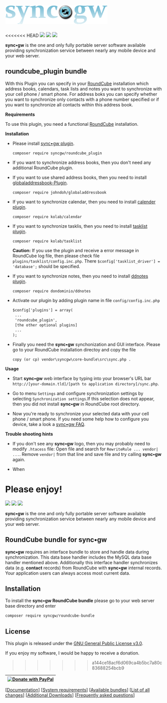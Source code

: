 # ![picture logo](https://github.com/syncgw/gui-bundle/blob/master/assets/syncgw.png "sync•gw") #
 
<<<<<<< HEAD
![](https://img.shields.io/packagist/v/syncgw/roundcube-syncgw.svg)
![](https://img.shields.io/packagist/l/syncgw/roundcube-syncgw.svg)
![](https://img.shields.io/packagist/dt/syncgw/roundcube-syncgw.svg)
 
**sync•gw** is the one and only fully portable server software available providing synchronization service between nearly any mobile device and your web server.

## roundcube_plugin bundle ##

With this Plugin you can specify in your [RoundCube](https://roundcube.net) installation which address books, calendars, task lists and notes you want to synchronize with your cell phone / smart phone. For address boks you can specify whether you want to synchronize only contacts with a phone number specified or if you want to synchronize all contacts within this address book.

**Requirements**

To use this plugin, you need a functional [RoundCube](https://roundcube.net) installation.

**Installation**

* Please install [sync•gw plugin](https://github.com/syncgw/roundcub_plugin).

   ```
  composer require syncgw/roundcube_plugin
   ```

* If you want to synchronize address books, then you don't need any additional RoundCube plugin.

* If you want to use shared address books, then you need to install [globaladdressbook-Plugin](https://github.com/johndoh/roundcube-globaladdressbook).

   ```
   composer require johndoh/globaladdressbook
   ```
  
* If you want to synchronize calendar, then you need to install [calender plugin](https://packagist.org/packages/kolab/calendar).

   ```
  composer require kolab/calendar
   ```

* If you want to synchronize tasklis, then you need to install [tasklist plugin](https://plugins.roundcube.net/packages/kolab/tasklist).

   ```
  composer require kolab/tasklist
   ```
  
    **Caution:** If you use the plugin and receive a error message in RoundCube log file, then please check file `plugins/tasklist/config.inc.php`. There `$config['tasklist_driver'] = 'database';` should be specified.
  
* If you want to synchronize notes, then you need to install [ddnotes plugin](https://packagist.org/packages//dondominio/ddnotes).

   ```
  composer require dondominio/ddnotes 
   ```

* Activate our plugin by adding plugin name in file `config/config.inc.php`

   ```
  $config['plugins'] = array(
	...
	'roundcube_plugin',
	[the other optional plugins]
	...
  );
   ```
   
* Finally you need the **sync•gw** synchonization and GUI interface. Please go to your RoundCube installation
directoy and copy the file 

   ```
   copy (or cp) vendor\syncgw\core-bundle\src\sync.php .
   ```

**Usage**

* Start **sync•gw** web interface by typing into your browser's URL bar `http://[your-domain.tld]/[path to application directory]/sync.php`.

* Go to menu `Settings` and configure synchronization settings by selecting `Synchronization settings`.If this selection does not appear, then you did not install **sync•gw** in RoundCube root directory.
* Now you're ready to synchronize your selected data with your cell phone / smart phone. If you need some help how to configure you device, take a look a [sync•gw FAQ](https://github.com/syncgw/doc-bundle/blob/master/FAQ.md).

**Trouble shooting hints**

* If you don't see any **sync•gw** logo, then you may probably need to modify ``.htacess`` file: Open file and search for ``RewriteRule ... vendor| ...``. Remove ``vendor|`` from that line and save file and try calling **sync•gw** again. 

* When 

Please enjoy!
=======
![](https://img.shields.io/packagist/v/syncgw/roundcube-bundle.svg)
![](https://img.shields.io/packagist/l/syncgw/roundcube-bundle.svg)
![](https://img.shields.io/packagist/dt/syncgw/roundcube-bundle.svg)
 
**sync•gw** is the one and only fully portable server software available providing synchronization service between nearly any mobile device and your web server.

## RoundCube bundle for sync•gw ##
**sync•gw** requires an interface bundle to store and handle data during synchronization. 
This data base handler includes the MySQL data base handler mentioned above. Additionally this interface handler synchronizes data (e.g. **contact** records) from RoundCube with **sync•gw** internal records. Your application users can always access most current data.

## Installation ##
To install the **sync•gw RoundCube bundle** please go to your web server base directory and enter

```bash
composer require syncgw/roundcube-bundle
```

## License ##
This plugin is released under the [GNU General Public License v3.0](./LICENSE).

If you enjoy my software, I would be happy to receive a donation.
>>>>>>> a144ce18acf6d069ca4b5bc7a80c83688254bcb9

|  <a href="https://www.paypal.com/donate/?hosted_button_id=DS6VK49NAFHEQ" target="_blank" rel="noopener">   <img src="https://www.paypalobjects.com/en_US/DK/i/btn/btn_donateCC_LG.gif" alt="Donate with PayPal"/> </a> | 
| --- | 

[[Documentation](https://github.com/syncgw/doc-bundle/blob/master/README.md)]
[[System requirements](https://github.com/syncgw/doc-bundle/blob/master/PreReqs.md)] 
[[Available bundles](https://github.com/syncgw/doc-bundle/blob/master/Packages.md)] 
[[List of all changes](https://github.com/syncgw/doc-bundle/blob/master/Changes.md)] 
[[Additional Downloads](https://github.com/syncgw/doc-bundle/blob/master/Downloads.md)] 
[[Frequently asked questions](https://github.com/syncgw/doc-bundle/blob/master/FAQ.md)] 
